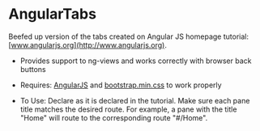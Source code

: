 AngularTabs
===========

Beefed up version of the tabs created on Angular JS homepage tutorial: [www.angularjs.org](http://www.angularjs.org).

* Provides support to ng-views and works correctly with browser back buttons

* Requires: [AngularJS](http://www.angularjs.org) and [bootstrap.min.css](http://twitter.github.io/bootstrap/) to work properly

* To Use:  Declare as it is declared in the tutorial.  Make sure each pane title matches the desired route.  For example, a pane with the title "Home" will route to the corresponding route "#/Home".
